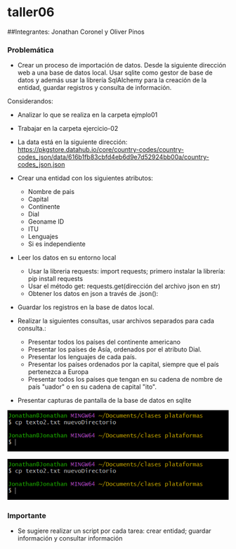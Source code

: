 # taller06

##Integrantes: Jonathan Coronel y Oliver Pinos

### Problemática

* Crear un proceso de importación de datos. Desde la siguiente dirección web a una base de datos local. Usar sqlite como gestor de base de datos y además usar la librería SqlAlchemy para la creación de la entidad, guardar registros y consulta de información.

Considerandos:
* Analizar lo que se realiza en la carpeta ejmplo01
* Trabajar en la carpeta ejercicio-02
* La data está en la siguiente dirección: https://pkgstore.datahub.io/core/country-codes/country-codes_json/data/616b1fb83cbfd4eb6d9e7d52924bb00a/country-codes_json.json

* Crear una entidad con los siguientes atributos:
	* Nombre de pais
	* Capital
	* Continente
	* Dial
	* Geoname ID
	* ITU
	* Lenguajes
	* Si es independiente

* Leer los datos en su entorno local
	* Usar la libreria requests: import requests; primero instalar la librería: pip install requests
	* Usar el método get: requests.get(dirección del archivo json en str)
	* Obtener los datos en json a través de .json():  

* Guardar los registros en la base de datos local.
* Realizar la siguientes consultas, usar archivos separados para cada consulta.:
	* Presentar todos los países del continente americano
	* Presentar los países de Asía, ordenados por el atributo Dial.
	* Presentar los lenguajes de cada país.
	* Presentar los países ordenados por la capital, siempre que el país pertenezca a Europa
	* Presentar todos los países que tengan en su cadena de nombre de país "uador" o en su cadena de capital "ito".

* Presentar capturas de pantalla de la base de datos en sqlite
<div>
<p style = 'text-align:center;'>
<img src="https://github.com/PlataformasWeb-P-AA2024/actividad-diagnostico-JonathanCoronel/blob/main/Imagenes/Captura%20cp.png" width="800px">
</p>
</div>

<div>
<p style = 'text-align:center;'>
<img src="https://github.com/PlataformasWeb-P-AA2024/actividad-diagnostico-JonathanCoronel/blob/main/Imagenes/Captura%20cp.png" width="800px">
</p>
</div>

### Importante
* Se sugiere realizar un script por cada tarea: crear entidad; guardar información y consultar información
